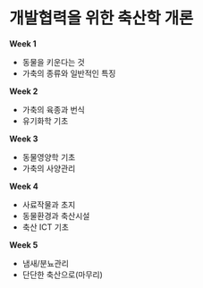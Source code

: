 # 개발협력을 위한 축산학 개론

**Week 1**
- 동물을 키운다는 것
- 가축의 종류와 일반적인 특징

**Week 2**
- 가축의 육종과 번식
- 유기화학 기초

**Week 3**
- 동물영양학 기초
- 가축의 사양관리

**Week 4**
- 사료작물과 초지
- 동물환경과 축산시설
- 축산 ICT 기초

**Week 5**
- 냄새/분뇨관리
- 단단한 축산으로(마무리)
